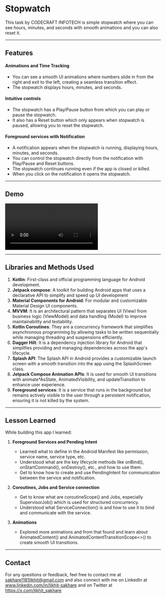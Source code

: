 # **Stopwatch**

This task by CODECRAFT INFOTECH is simple stopwatch where you can see hours, minutes, and seconds with smooth animations and you can also reset it.

---

## **Features**

#### **Animations and Time Tracking**
  - You can see a smooth UI animations where numbers slide in from the right and exit to the left, creating a seamless transition effect.
  - The stopwatch displays hours, minutes, and seconds.
    
#### **Intuitive controls**
  - The stopwatch has a Play/Pause button from which you can play or pause the stopwatch.
  - It also has a Reset button which only appears when stopwatch is paused, allowing you to reset the stopwatch.
    
#### **Foreground services with Notification**
  - A notification appears when the stopwatch is running, displaying hours, minutes, and seconds.
  - You can control the stopwatch directly from the notification with Play/Pause and Reset buttons.
  - The stopwatch continues running even if the app is closed or killed.
  - When you click on the notification it opens the stopwatch.

---

## **Demo**

<video src="https://github.com/user-attachments/assets/88fb3fa1-9a90-4e55-b67e-138e60144508" controls="controls" style="max-width: 100%; height: auto;">
    Demo how the app works.
</video>

---

## **Libraries and Methods Used**

1. **Kotlin**: First-class and official programming language for Android development.
2. **Jetpack compose**: A toolkit for building Android apps that uses a declarative API to simplify and speed up UI development
3. **Material Components for Android**: For modular and customizable Material Design UI components.
4. **MVVM**: It is an architectural pattern that separates UI (View) from business logic (ViewModel) and data handling (Model) to improve maintainability and testability.
5. **Kotlin Coroutines**: They are a concurrency framework that simplifies asynchronous programming by allowing tasks to be written sequentially while managing threading and suspensions efficiently.
6. **Dagger Hilt**: It is a dependency injection library for Android that simplifies providing and managing dependencies across the app's lifecycle.
7. **Splash API**: The Splash API in Android provides a customizable launch screen with a smooth transition into the app using the SplashScreen class.
8. **Jetpack Compose Animation APIs**: It is used for smooth UI transitions with animate*AsState, AnimatedVisibility, and updateTransition to enhance user experience.
9. **Foreground services**: It is a service that runs in the background but remains actively visible to the user through a persistent notification, ensuring it is not killed by the system.

---

## **Lesson Learned**

While building this app I learned:

1. **Foreground Services and Pending Intent**
   - Learned what to define in the Android Manifest like permission, service name, service type, etc.
   - Understood what are the key lifecycle methods like onBind(), onStartCommand(), onDestroy(), etc., and how to use them.
   - Get to know how to create and use PendingIntent for communication between the service and notification.

2. **Coroutines, Jobs and Service connection**
   - Get to know what are coroutineScope() and Jobs, especially SupervisorJob() which is used for structured concurrency.
   - Understood what ServiceConnection() is and how to use it to bind and communicate with the service.

3. **Animations**
   - Explored more animations and from that found and learn about AnimatedContent() and AnimatedContentTransitionScope<>() to create smooth UI transitions.

---

## **Contact**
For any questions or feedback, feel free to contact me at sakhare1181likhit@gmail.com and also connect with me on LinkedIn at www.linkedin.com/in/likhit-sakhare and on Twitter at https://x.com/likhit_sakhare
